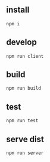 ## install
```
npm i
```

## develop
```
npm run client
```

## build
```
npm run build
```

## test
```
npm run test
```

## serve dist
```
npm run server
```